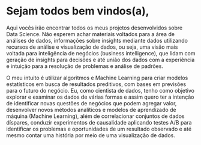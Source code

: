 # **Sejam todos bem vindos(a),** 

Aqui vocês irão encontrar todos os meus projetos desenvolvidos sobre Data Science. Não esperem  achar materiais voltados para a área de análises de dados, informações sobre insights mediante dados utilizando recursos de análise e visualização de dados, ou seja, uma visão mais voltada para inteligência de negócios (business intelligence), que lidam com geração de insights para decisões e até união dos dados com a experiência e intuição para a resolução de problemas e análise de padrões.

O meu intuito é utilizar algoritmos e Machine Learning para criar modelos estatísticos em busca de resultados preditivos, com bases em previsões para o futuro do negócio. 
Eu, como cientista de dados, tenho como objetivo explorar e examinar os dados de várias formas e assim quero ter a intenção de identificar novas questões de negócios que podem agregar valor, desenvolver novos métodos analíticos e modelos de aprendizado de máquina (Machine Learning), além de correlacionar conjuntos de dados díspares, conduzir experimentos de causalidade aplicando testes A/B para identificar os problemas e oportunidades de um resultado observado e até mesmo contar uma história por meio de uma visualização de dados.  
